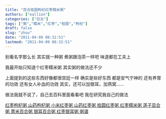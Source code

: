 ```yaml
---
title: "百合桂圆枸杞红枣糯米粥"
authors: ["eallion"]
categories: ["日志"]
tags: ["粥","糯米","红枣","桂圆","枸杞"]
draft: false
slug: "zhou"
date: "2011-04-09 08:32:51"
lastmod: "2011-04-09 08:32:51"
---
```


别看名字那么长
其实就一种粥
煮粥跟泡茶一样吧
味道都在工夫上

我最开始只知道个红枣糯米粥
其实粥的做法还不少

上面提到的这些东西好像都很宫廷一样
确实是些好东西
都是安气宁神的
还有养胃的功效
还有女人补血的功效
其实，还可以加银耳，加燕窝……

做法我就不说了，自己去百科里面看看吧
我在研究我自己的做法

[ 红枣枸杞粥 ](http://baike.baidu.com/view/2881543.htm)
[ 山药枸杞粥 ](http://baike.baidu.com/view/103289.htm)
[ 小米红枣粥 ](http://baike.baidu.com/view/616565.htm)
[ 山药红枣粥 ](http://baike.baidu.com/view/4692542.htm)
[ 桂圆红枣粥 ](http://baike.baidu.com/view/5020657.htm)
[ 红枣糯米粥 ](http://baike.baidu.com/view/1642148.htm)
[ 莲子百合粥 ](http://baike.baidu.com/view/2065395.htm)
[ 薏米百合粥 ](http://baike.baidu.com/view/427877.htm)
[ 银耳百合粥 ](http://baike.baidu.com/view/4877501.htm)
[ 红枣银耳粥 ](http://baike.baidu.com/view/1592023.htm)
[ 粥谱 </strong>](http://www.chinabaike.com/article/39/121/Article_121_1.html)
